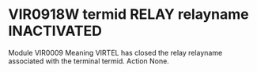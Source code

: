 # VIR0918W termid RELAY relayname INACTIVATED
Module
    VIR0009
Meaning
    VIRTEL has closed the relay relayname associated with the terminal termid.
Action
    None.
